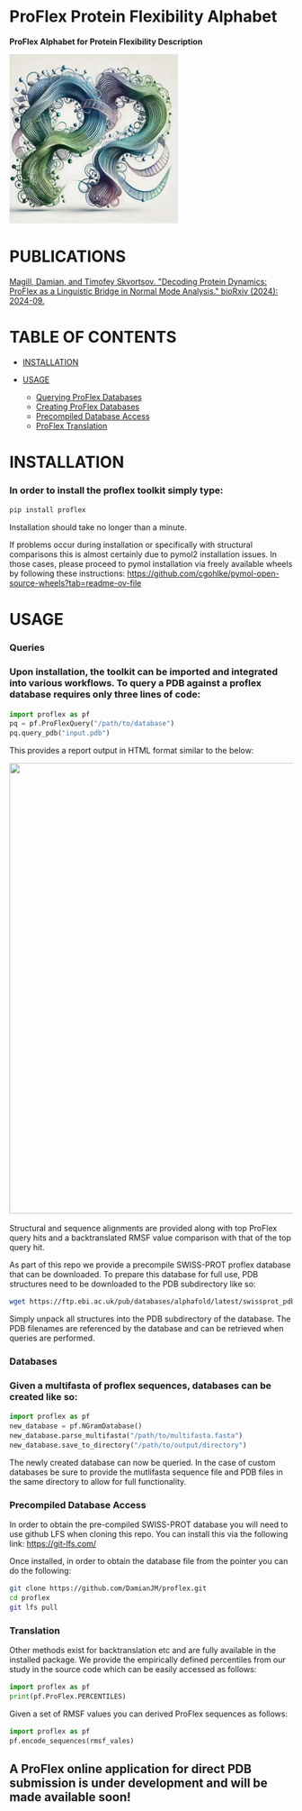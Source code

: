 # ProFlex Protein Flexibility Alphabet
**ProFlex Alphabet for Protein Flexibility Description**

<img src="https://raw.githubusercontent.com/DamianJM/proflex/main/img/PF_logo.jpg" width="300" height="300"></img> 

# PUBLICATIONS

[Magill, Damian, and Timofey Skvortsov. "Decoding Protein Dynamics: ProFlex as a Linguistic Bridge in Normal Mode Analysis." bioRxiv (2024): 2024-09.](https://www.biorxiv.org/content/10.1101/2024.09.21.614246v1)

# TABLE OF CONTENTS

- [INSTALLATION](#INSTALLATION)
 
- [USAGE](#USAGE)
    - [Querying ProFlex Databases](#Queries)
    - [Creating ProFlex Databases](#Databases)
    - [Precompiled Database Access](#Precompiled-Database-Access)
    - [ProFlex Translation](#Translation)

# INSTALLATION

### In order to install the proflex toolkit simply type:
```bash
pip install proflex
```

Installation should take no longer than a minute.

If problems occur during installation or specifically with structural comparisons this is almost certainly due to pymol2 installation issues. In those cases, please proceed to pymol installation via freely available wheels by following these instructions: https://github.com/cgohlke/pymol-open-source-wheels?tab=readme-ov-file

# USAGE

### Queries

### Upon installation, the toolkit can be imported and integrated into various workflows. To query a PDB against a proflex database requires only three lines of code:

```python
import proflex as pf
pq = pf.ProFlexQuery("/path/to/database")
pq.query_pdb("input.pdb")
```

This provides a report output in HTML format similar to the below:

<img src="https://raw.githubusercontent.com/DamianJM/proflex/main/img/FiguresProFlex.jpg" width="600" height="800"></img> 

Structural and sequence alignments are provided along with top ProFlex query hits and a backtranslated RMSF value comparison with that of the top query hit.

As part of this repo we provide a precompile SWISS-PROT proflex database that can be downloaded. To prepare this database for full use, PDB structures need to be downloaded to the PDB subdirectory like so:
```bash
wget https://ftp.ebi.ac.uk/pub/databases/alphafold/latest/swissprot_pdb_v4.tar
```
Simply unpack all structures into the PDB subdirectory of the database. The PDB filenames are referenced by the database and can be retrieved when queries are performed.

### Databases

### Given a multifasta of proflex sequences, databases can be created like so:
```python
import proflex as pf
new_database = pf.NGramDatabase()
new_database.parse_multifasta("/path/to/multifasta.fasta")
new_database.save_to_directory("/path/to/output/directory")
```
The newly created database can now be queried. In the case of custom databases be sure to provide the mutlifasta sequence file and PDB files in the same directory to allow for full functionality.

### Precompiled Database Access

In order to obtain the pre-compiled SWISS-PROT database you will need to use github LFS when cloning this repo. You can install this via the following link: https://git-lfs.com/

Once installed, in order to obtain the database file from the pointer you can do the following:

```bash
git clone https://github.com/DamianJM/proflex.git
cd proflex
git lfs pull
```

### Translation

Other methods exist for backtranslation etc and are fully available in the installed package. We provide the empirically defined percentiles from our study in the source code which can be easily accessed as follows:

```python
import proflex as pf
print(pf.ProFlex.PERCENTILES)
```

Given a set of RMSF values you can derived ProFlex sequences as follows:

```python
import proflex as pf
pf.encode_sequences(rmsf_vales)
```

## A ProFlex online application for direct PDB submission is under development and will be made available soon!
